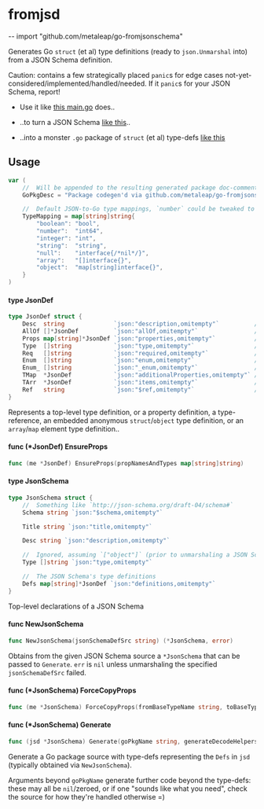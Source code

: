 # fromjsd
--
    import "github.com/metaleap/go-fromjsonschema"

Generates Go `struct` (et al) type definitions (ready to `json.Unmarshal` into)
from a JSON Schema definition.

Caution: contains a few strategically placed `panic`s for edge cases
not-yet-considered/implemented/handled/needed. If it `panic`s for your JSON
Schema, report!

- Use it like [this
main.go](https://github.com/metaleap/zentient/blob/master/cmd/zentient-dbg-vsc-genprotocol/main.go)
does..

- ..to turn a JSON Schema [like
this](https://github.com/Microsoft/vscode-debugadapter-node/blob/master/debugProtocol.json)..

- ..into a monster `.go` package of `struct` (et al) type-defs [like
this](https://github.com/metaleap/zentient/blob/master/dbg/vsc/protocol/protocol.go)

## Usage

```go
var (
	//	Will be appended to the resulting generated package doc-comment summary
	GoPkgDesc = "Package codegen'd via github.com/metaleap/go-fromjsonschema"

	//	Default JSON-to-Go type mappings, `number` could be tweaked to `float64` depending on the use-case at hand
	TypeMapping = map[string]string{
		"boolean": "bool",
		"number":  "int64",
		"integer": "int",
		"string":  "string",
		"null":    "interface{/*nil*/}",
		"array":   "[]interface{}",
		"object":  "map[string]interface{}",
	}
)
```

#### type JsonDef

```go
type JsonDef struct {
	Desc  string              `json:"description,omitempty"`          // top-level defs
	AllOf []*JsonDef          `json:"allOf,omitempty"`                // tld
	Props map[string]*JsonDef `json:"properties,omitempty"`           // tld
	Type  []string            `json:"type,omitempty"`                 // tld
	Req   []string            `json:"required,omitempty"`             // tld
	Enum  []string            `json:"enum,omitempty"`                 // tld
	Enum_ []string            `json:"_enum,omitempty"`                // prop defs
	TMap  *JsonDef            `json:"additionalProperties,omitempty"` // pd
	TArr  *JsonDef            `json:"items,omitempty"`                // pd
	Ref   string              `json:"$ref,omitempty"`                 // pd or base from allof[0]
}
```

Represents a top-level type definition, or a property definition, a
type-reference, an embedded anonymous `struct`/`object` type definition, or an
`array`/`map` element type definition..

#### func (*JsonDef) EnsureProps

```go
func (me *JsonDef) EnsureProps(propNamesAndTypes map[string]string)
```

#### type JsonSchema

```go
type JsonSchema struct {
	//	Something like `http://json-schema.org/draft-04/schema#`
	Schema string `json:"$schema,omitempty"`

	Title string `json:"title,omitempty"`

	Desc string `json:"description,omitempty"`

	//	Ignored, assuming `["object"]` (prior to unmarshaling a JSON Schhema, we transform all `\"type\": \"foo\"` into \"type\": [\"foo\"] for now)
	Type []string `json:"type,omitempty"`

	//	The JSON Schema's type definitions
	Defs map[string]*JsonDef `json:"definitions,omitempty"`
}
```

Top-level declarations of a JSON Schema

#### func  NewJsonSchema

```go
func NewJsonSchema(jsonSchemaDefSrc string) (*JsonSchema, error)
```
Obtains from the given JSON Schema source a `*JsonSchema` that can be passed to
`Generate`. `err` is `nil` unless unmarshaling the specified `jsonSchemaDefSrc`
failed.

#### func (*JsonSchema) ForceCopyProps

```go
func (me *JsonSchema) ForceCopyProps(fromBaseTypeName string, toBaseTypeName string, pnames ...string)
```

#### func (*JsonSchema) Generate

```go
func (jsd *JsonSchema) Generate(goPkgName string, generateDecodeHelpersForBaseTypeNames map[string]string, generateHandlinScaffoldsForBaseTypes map[string]string, generateCtorsForBaseTypes ...string) string
```
Generate a Go package source with type-defs representing the `Defs` in `jsd`
(typically obtained via `NewJsonSchema`).

Arguments beyond `goPkgName` generate further code beyond the type-defs: these
may all be `nil`/zeroed, or if one "sounds like what you need", check the source
for how they're handled otherwise =)
